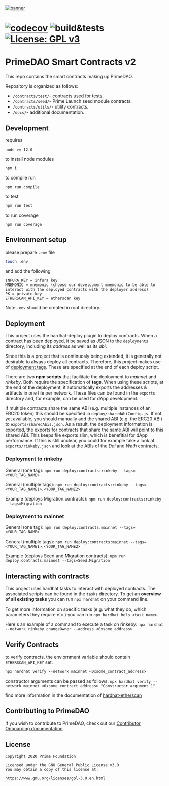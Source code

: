 [![banner](https://i.ibb.co/BqjcRGG/Prime-DAO-Github-Contracts-Banner.png)](https://www.prime.xyz/)

#  [![codecov](https://codecov.io/gh/PrimeDAO/contracts-v2/branch/main/graph/badge.svg?token=XNGL2Z8CBE)](https://codecov.io/gh/PrimeDAO/contracts-v2)  ![build&tests](https://github.com/PrimeDAO/contracts-v2/actions/workflows/ci-config.yml/badge.svg) [![License: GPL v3](https://img.shields.io/badge/License-GPLv3-blue.svg)](https://www.gnu.org/licenses/gpl-3.0)

# PrimeDAO Smart Contracts v2  

This repo contains the smart contracts making up PrimeDAO.

Repository is organized as follows:

- `/contracts/test/`- contracts used for tests.
- `/contracts/seed/`- Prime Launch seed module contracts.
- `/contracts/utils/`- utility contracts.
- `/docs/`- additional documentation.

## Development

requires 

```
node >= 12.0
````

to install node modules

```
npm i
```

to compile run

```
npm run compile
```

to test

```
npm run test
```

to run coverage

```
npm run coverage
```

## Environment setup

please prepare ```.env``` file

```bash
touch .env
```

and add the following

```
INFURA_KEY = infura key
MNEMONIC = mnemonic (choose our development mnemonic to be able to interact with the deployed contracts with the deployer address)
PK = private-key
ETHERSCAN_API_KEY = etherscan key
```

Note:```.env``` should be created in root directory.

## Deployment

This project uses the hardhat-deploy plugin to deploy contracts. When a contract has been deployed, it be saved as JSON to the `deployments` directory, including its *address* as well as its *abi*.

Since this is a project that is continuosly being extended, it is generally not desirable to always deploy all contracts. Therefore, this project makes use of [deployment tags](https://hardhat.org/plugins/hardhat-deploy.html#deploy-scripts-tags-and-dependencies). These are specified at the end of each deploy script.

There are two **npm scripts** that facilitate the deployment to *mainnet* and *rinkeby*. Both require the specification of **tags**. When using these scripts, at the end of the deployment, it automatically exports the addresses & artifacts in one file per network. These files can be found in the `exports` directory and, for example, can be used for dApp development. 

If multiple contracts share the same ABI (e.g. multiple instances of an ERC20 token) this should be specified in `deploy/sharedAbiConfig.js`. If not yet available, you should manually add the shared ABI (e.g. the ERC20 ABI) to `exports/sharedAbis.json`. As a result, the deployment information is exported, the exports for contracts that share the same ABI will point to this shared ABI. This keeps file exports slim, which is benefitial for dApp performance. If this is still unclear, you could for example take a look at `exports/rinkeby.json` and look at the ABIs of the *Dai* and *Weth* contracts.

### Deployment to rinkeby

General (one tag):
`npm run deploy:contracts:rinkeby --tags=<YOUR_TAG_NAME>`

General (multiple tags):
`npm run deploy:contracts:rinkeby --tags=<YOUR_TAG_NAME1>,<YOUR_TAG_NAME2>`

Example (deploys Migration contracts):
`npm run deploy:contracts:rinkeby --tags=Migration`

### Deployment to mainnet

General (one tag):
`npm run deploy:contracts:mainnet --tags=<YOUR_TAG_NAME>`

General (multiple tags):
`npm run deploy:contracts:mainnet --tags=<YOUR_TAG_NAME1>,<YOUR_TAG_NAME2>`

Example (deploys Seed and Migration contracts):
`npm run deploy:contracts:mainnet --tags=Seed,Migration`

## Interacting with contracts

This project uses hardhat tasks to interact with deployed contracts. The associated scripts can be found in the `tasks` directory. To get an **overview of all existing tasks** you can run `npx hardhat` on your command line.

To get more information on specific tasks (e.g. what they do, which parameters they require etc.) you can run `npx hardhat help <task_name>`.

Here's an example of a command to execute a task on rinkeby: 
`npx hardhat --network rinkeby changeOwner --address <0xsome_address>`

## Verify Contracts

to verify contracts, the enviornment variable should contain `ETHERSCAN_API_KEY` set.

`npx hardhat verify --network mainnet <0xsome_contract_address>`

constructor arguments can be passed as follows:
`npx hardhat verify --network mainnet <0xsome_contract_address> "Constructor argument 1"`

find more information in the documentation of [hardhat-etherscan](https://hardhat.org/plugins/nomiclabs-hardhat-etherscan.html)

## Contributing to PrimeDAO
If you wish to contribute to PrimeDAO, check out our [Contributor Onboarding documentation](https://docs.primedao.io/primedao/call-for-contributors).

## License
```
Copyright 2020 Prime Foundation

Licensed under the GNU General Public License v3.0.
You may obtain a copy of this license at:

https://www.gnu.org/licenses/gpl-3.0.en.html

```
